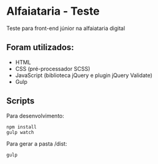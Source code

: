 # Alfaiataria - Teste

Teste para front-end júnior na alfaiataria digital

## Foram utilizados:

- HTML
- CSS (pré-processador SCSS)
- JavaScript (biblioteca jQuery e plugin jQuery Validate)
- Gulp

## Scripts

Para desenvolvimento:
```
npm install
gulp watch
```

Para gerar a pasta /dist:
```
gulp
```
